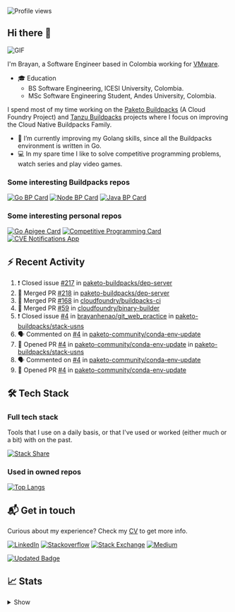 ![Profile views](https://gpvc.arturio.dev/brayanhenao)

## Hi there 👋

<img alt="GIF" src="https://i.pinimg.com/originals/e4/26/70/e426702edf874b181aced1e2fa5c6cde.gif" />  


I'm Brayan, a Software Engineer based in Colombia working for [VMware](https://www.vmware.com/).

- 🎓 Education
  - BS Software Engineering, ICESI University, Colombia.
  - MSc Software Engineering Student, Andes University, Colombia.

I spend most of my time working on the [Paketo Buildpacks](https://paketo.io/) (A Cloud Foundry Project)
and [Tanzu Buildpacks](https://tanzu.vmware.com/components/buildpacks) projects where I focus on improving the Cloud
Native Buildpacks Family.

- 🌱 I’m currently improving my Golang skills, since all the Buildpacks environment is written in Go.
- 💻 In my spare time I like to solve competitive programming problems, watch series and play video games.

### Some interesting Buildpacks repos

[![Go BP Card](https://github-readme-stats.vercel.app/api/pin/?username=paketo-buildpacks&repo=go&show_owner=true)](https://github.com/paketo-buildpacks/go)
[![Node BP Card](https://github-readme-stats.vercel.app/api/pin/?username=paketo-buildpacks&repo=nodejs&show_owner=true)](https://github.com/paketo-buildpacks/nodejs)
[![Java BP Card](https://github-readme-stats.vercel.app/api/pin/?username=paketo-buildpacks&repo=java&show_owner=true)](https://github.com/paketo-buildpacks/java)

### Some interesting personal repos

[![Go Apigee Card](https://github-readme-stats.vercel.app/api/pin/?username=brayanhenao&repo=go-apigee-edge)](https://github.com/brayanhenao/go-apigee-edge)
[![Competitive Programming Card](https://github-readme-stats.vercel.app/api/pin/?username=brayanhenao&repo=competitive-programming)](https://github.com/brayanhenao/competitive-programming)
[![CVE Notifications App](https://github-readme-stats.vercel.app/api/pin/?username=brayanhenao&repo=cve-notifications-app)](https://github.com/brayanhenao/cve-notifications-app)

## ⚡️ Recent Activity

<!--START_SECTION:activity-->

1. ❗️ Closed issue [#217](https://github.com/paketo-buildpacks/dep-server/issues/217) in [paketo-buildpacks/dep-server](https://github.com/paketo-buildpacks/dep-server)
2. 🎉 Merged PR [#218](https://github.com/paketo-buildpacks/dep-server/pull/218) in [paketo-buildpacks/dep-server](https://github.com/paketo-buildpacks/dep-server)
3. 🎉 Merged PR [#168](https://github.com/cloudfoundry/buildpacks-ci/pull/168) in [cloudfoundry/buildpacks-ci](https://github.com/cloudfoundry/buildpacks-ci)
4. 🎉 Merged PR [#59](https://github.com/cloudfoundry/binary-builder/pull/59) in [cloudfoundry/binary-builder](https://github.com/cloudfoundry/binary-builder)
5. ❗️ Closed issue [#4](https://github.com/brayanhenao/git_web_practice/issues/4) in [brayanhenao/git_web_practice](https://github.com/brayanhenao/git_web_practice)
   in [paketo-buildpacks/stack-usns](https://github.com/paketo-buildpacks/stack-usns)
4. 🗣 Commented on [#4](https://github.com/paketo-community/conda-env-update/issues/4)
   in [paketo-community/conda-env-update](https://github.com/paketo-community/conda-env-update)
5. 💪 Opened PR [#4](https://github.com/paketo-community/conda-env-update/pull/4)
   in [paketo-community/conda-env-update](https://github.com/paketo-community/conda-env-update)
   in [paketo-buildpacks/stack-usns](https://github.com/paketo-buildpacks/stack-usns)
4. 🗣 Commented on [#4](https://github.com/paketo-community/conda-env-update/issues/4)
   in [paketo-community/conda-env-update](https://github.com/paketo-community/conda-env-update)
5. 💪 Opened PR [#4](https://github.com/paketo-community/conda-env-update/pull/4)
   in [paketo-community/conda-env-update](https://github.com/paketo-community/conda-env-update)

<!--END_SECTION:activity-->

## 🛠 Tech Stack

### Full tech stack

Tools that I use on a daily basis, or that I've used or worked (either much or a bit) with on the past.

[![Stack Share](https://img.shields.io/badge/Stack%20Share-0690FA.svg?&style=for-the-badge&logo=stackshare&logoColor=white)](https://stackshare.io/bhenao6/mystack)

### Used in owned repos

[![Top Langs](https://github-readme-stats.vercel.app/api/top-langs/?username=brayanhenao&layout=compact&langs_count=10)](https://github.com/anuraghazra/github-readme-stats)

## 📬 Get in touch

Curious about my experience? Check my [CV](resources/Brayan%20Henao%20CV.pdf) to get more info.

[![LinkedIn](https://img.shields.io/badge/linkedin-%230077B5.svg?&style=for-the-badge&logo=linkedin&logoColor=white)](https://www.linkedin.com/in/bhenao6/)
[![Stackoverflow](https://img.shields.io/badge/-F58025.svg?&style=for-the-badge&logo=stackoverflow&logoColor=white)](https://stackoverflow.com/users/5371842/brayan-henao)
[![Stack Exchange](https://img.shields.io/badge/-1E5397.svg?&style=for-the-badge&logo=stackexchange)](https://stackexchange.com/users/7008058/brayan-henao)
[![Medium](https://img.shields.io/badge/medium-%2312100E.svg?&style=for-the-badge&logo=medium&logoColor=white)](https://medium.com/@bhenao6)

[![Updated Badge](https://badges.pufler.dev/updated/brayanhenao/brayanhenao)](https://badges.pufler.dev)

## 📈 Stats

<details>
  <summary>Show</summary>

[![Brayan's github stats](https://github-readme-stats.vercel.app/api?username=brayanhenao&count_private=true&show_icons=true&theme=vue-dark)](https://github.com/anuraghazra/github-readme-stats)

<!--START_SECTION:waka-->
![Code Time](http://img.shields.io/badge/Code%20Time-291%20hrs%2014%20mins-blue)

![Lines of code](https://img.shields.io/badge/From%20Hello%20World%20I%27ve%20Written-295%20Thousand%20lines%20of%20code-blue)

**🐱 My GitHub Data** 

> 🏆 930 Contributions in the Year 2022
 > 
> 📦 176.4 kB Used in GitHub's Storage 
 > 
> 💼 Opted to Hire
 > 
> 📜 61 Public Repositories 
 > 
> 🔑 20 Private Repositories  
 > 
**I'm an Early 🐤** 

```text
🌞 Morning    116 commits    █████░░░░░░░░░░░░░░░░░░░░   20.35% 
🌆 Daytime    285 commits    ████████████░░░░░░░░░░░░░   50.0% 
🌃 Evening    152 commits    ██████░░░░░░░░░░░░░░░░░░░   26.67% 
🌙 Night      17 commits     ░░░░░░░░░░░░░░░░░░░░░░░░░   2.98%

```
📅 **I'm Most Productive on Tuesday** 

```text
Monday       91 commits     ████░░░░░░░░░░░░░░░░░░░░░   15.96% 
Tuesday      134 commits    ██████░░░░░░░░░░░░░░░░░░░   23.51% 
Wednesday    94 commits     ████░░░░░░░░░░░░░░░░░░░░░   16.49% 
Thursday     109 commits    ████░░░░░░░░░░░░░░░░░░░░░   19.12% 
Friday       87 commits     ███░░░░░░░░░░░░░░░░░░░░░░   15.26% 
Saturday     37 commits     █░░░░░░░░░░░░░░░░░░░░░░░░   6.49% 
Sunday       18 commits     ░░░░░░░░░░░░░░░░░░░░░░░░░   3.16%

```


📊 **This Week I Spent My Time On** 

```text
⌚︎ Time Zone: America/Bogota

💬 Programming Languages: 
sh                       2 hrs 51 mins       █████████████████████████   100.0%

🔥 Editors: 
Zsh                      2 hrs 51 mins       █████████████████████████   100.0%

💻 Operating System: 
Mac                      2 hrs 51 mins       █████████████████████████   100.0%

```

**I Mostly Code in Java** 

```text
Java                     14 repos            ███████░░░░░░░░░░░░░░░░░░   28.0% 
Go                       11 repos            █████░░░░░░░░░░░░░░░░░░░░   22.0% 
JavaScript               7 repos             ███░░░░░░░░░░░░░░░░░░░░░░   14.0% 
TypeScript               5 repos             ██░░░░░░░░░░░░░░░░░░░░░░░   10.0% 
Shell                    4 repos             ██░░░░░░░░░░░░░░░░░░░░░░░   8.0%

```



 Last Updated on 30/08/2022 03:48:58 UTC
<!--END_SECTION:waka-->
</details>

